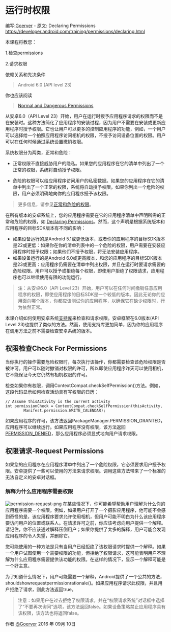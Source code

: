 # 运行时权限
编写:[Goerver](https://github.com/orangebook) - 原文: Declaring Permissions https://developer.android.com/training/permissions/declaring.html

本课程将教您：

1.检查permissions

2.请求权限

依赖关系和先决条件
> Android 6.0 (API level 23)

你也应该阅读
> [Normal and Dangerous Permissions](https://developer.android.com/guide/topics/security/permissions.html#normal-dangerous)

从安卓6.0（API Level 23）开始，用户在运行时授予应用程序请求的权限而不是在安装时。这种方法简化了应用程序的安装过程，因为用户不需要在安装或更新应用程序时授予权限。它也让用户可以更多的控制应用程序的功能，例如，一个用户可以选择给一个拍照应用程序访问相机的权限，不授予访问设备位置的权限。用户可以在任何时候通过系统设置撤销权限。

系统权限分为两类，正常和危险：
* 正常权限不直接威胁用户的隐私。如果您的应用程序在它的清单中列出了一个正常的权限，系统将自动授予权限。

* 危险的权限可以给应用程序访问用户的私密数据。如果您的应用程序在它的清单中列出了一个正常的权限，系统将自动授予权限。如果你列出一个危险的权限，用户必须明确地向你的应用程序授予该权限。

> 更多信息，请参见[正常和危险的权限](https://developer.android.com/guide/topics/security/permissions.html#normal-dangerous)。

在所有版本的安卓系统上，您的应用程序需要在它的应用程序清单中声明所需的正常和危险的权限，如 [Declaring Permissions](https://developer.android.com/training/permissions/declaring.html)。然而，这个声明是根据系统版本和应用程序的目标SDK版本有不同的影响：
* 如果设备运行的是Android 5.1或更低版本，或者你的应用程序的目标SDK版本是22或更低：如果你在你的清单列表中的一个危险的权限，用户需要在安装应用程序时授予权限；如果他们不授予权限，将无法安装应用程序。
* 如果设备运行的是Android 6.0或更高版本，和您的应用程序的目标SDK版本是23或更高：应用程序仍需要在清单中列出权限，并且在运行时要请求需要的危险权限。用户可以授予或拒绝每个权限，即使用户拒绝了权限请求，应用程序也可以继续使用有限的功能运行。

> 注：从安卓6.0（API Level 23）开始，用户可以在任何时间撤销任意应用程序的权限，即使应用程序的目标SDK是一个较低的版本。因此无论你的应用面向哪个版本，你都应该测试你的应用程序，以确保它在缺少权限时，行为依然正常。

本课介绍如何使用安卓系统[支持库](https://developer.android.com/tools/support-library/index.html)来检查和请求权限。安卓框架在6.0版本(API Level 23)也提供了类似的方法。然而，使用支持库更加简单，因为你的应用程序在调用方法之前不需要检查安卓系统的版本。

## 权限检查Check For Permissions
当你执行的操作需要危险权限时，每次执行该操作，你都需要检查该危险权限是否被许可。用户可以随时撤销对权限的许可，所以即使应用程序昨天可以使用相机，它不能保证今天它仍然有相机权限的许可。

检查如果你有权限，调用ContextCompat.checkSelfPermission()方法。例如，这段代码显示如何检查活动具有写权限的日历：

```
// Assume thisActivity is the current activity
int permissionCheck = ContextCompat.checkSelfPermission(thisActivity,
        Manifest.permission.WRITE_CALENDAR);
```

如果应用程序的许可，该方法返回PackageManager.PERMISSION_GRANTED，应用程序可以继续运行。如果应用程序没有权限，该方法返回[PERMISSION_DENIED](https://developer.android.com/reference/android/content/pm/PackageManager.html#PERMISSION_DENIED)，那么应用程序必须显式地向用户请求权限。

## 权限请求-Request Permissions

如果您的应用程序在应用程序清单中列出了一个危险权限，它必须要求用户授予权限。安卓提供了一些可以使用的方法来请求权限。调用这些方法带来了一个标准的无法自定义的安卓对话框。

### 解释为什么应用程序需要权限
![permission-request-png](http://7xprps.com1.z0.glb.clouddn.com/16-9-10/42141550.jpg)
在某些情况下，你可能希望帮助用户理解为什么你的应用程序需要一个权限。例如，如果用户打开了一个摄影应用程序，他可能不会感到奇怪的是，该应用程序要求允许使用相机，但用户可能不明白为什么该应用程序要访问用户的位置或联系人。在请求许可之前，你应该考虑向用户提供一个解释。请记住，你不应该通过解释压倒用户；如果你提供了太多的解释，用户可能会发现应用程序的令人失望，并删除它。

您可能使用的一种方法是只有当用户已经拒绝了该权限请求时提供一个解释。如果一个用户试图使用一个需要权限的功能，但拒绝了权限请求，这可能表明用户不理解为什么应用程序需要提供该功能的权限。在这样的情况下，显示一个解释可能是一个好主意。

为了知道什么情况下，用户可能需要一个解释，Android提供了一个公共的方法，shouldshowrequestpermissionrationale()。如果应用程序请求此权限，并且用户拒绝了请求，则此方法返回true。

> 注意：如果用户在过去拒绝了权限请求，并在“权限请求系统”对话框中选择了“不要再次询问”选项，该方法返回false。如果设备策略禁止应用程序具有该权限，该方法也将返回false。

作者 [@Goerver][1]
2016 年 09月 10日

[1]: http://www.flyfishonline.com/
